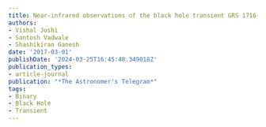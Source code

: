 ```yaml
---
title: Near-infrared observations of the black hole transient GRS 1716-249.
authors:
- Vishal Joshi
- Santosh Vadwale
- Shashikiran Ganesh
date: '2017-03-01'
publishDate: '2024-03-25T16:45:48.349018Z'
publication_types:
- article-journal
publication: "*The Astronomer's Telegram*"
tags:
- Binary
- Black Hole
- Transient
---
```

